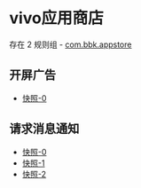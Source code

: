 # vivo应用商店

存在 2 规则组 - [com.bbk.appstore](/src/apps/com.bbk.appstore.ts)

## 开屏广告

- [快照-0](https://i.gkd.li/import/12847395)

## 请求消息通知

- [快照-0](https://i.gkd.li/import/import/13198101)
- [快照-1](https://i.gkd.li/import/import/13198234)
- [快照-2](https://i.gkd.li/import/import/13246971)
